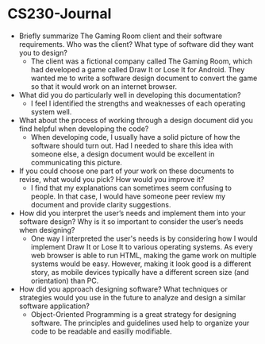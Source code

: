 # CS230-Journal
* Briefly summarize The Gaming Room client and their software requirements. Who was the client? What type of software did they want you to design?
  * The client was a fictional company called The Gaming Room, which had developed a game called Draw It or Lose It for Android. They wanted me to write a software design document to convert the game so that it would work on an internet browser.
* What did you do particularly well in developing this documentation?
  * I feel I identified the strengths and weaknesses of each operating system well.
* What about the process of working through a design document did you find helpful when developing the code?
  * When developing code, I usually have a solid picture of how the software should turn out. Had I needed to share this idea with someone else, a design document would be excellent in communicating this picture.
* If you could choose one part of your work on these documents to revise, what would you pick? How would you improve it?
  * I find that my explanations can sometimes seem confusing to people. In that case, I would have someone peer review my document and provide clarity suggestions.
* How did you interpret the user’s needs and implement them into your software design? Why is it so important to consider the user’s needs when designing?
  * One way I interpreted the user's needs is by considering how I would implement Draw It or Lose It to various operating systems. As every web browser is able to run HTML, making the game work on multiple systems would be easy. However, making it look good is a different story, as mobile devices typically have a different screen size (and orientation) than PC.
* How did you approach designing software? What techniques or strategies would you use in the future to analyze and design a similar software application?
  * Object-Oriented Programming is a great strategy for designing software. The principles and guidelines used help to organize your code to be readable and easilly modifiable.
